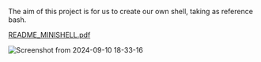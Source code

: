 The aim of this project is for us to create our own shell, taking as reference bash. 

[README_MINISHELL.pdf](https://github.com/Alvicina/MINISHELL/files/15310207/README_MINISHELL.pdf)

![Screenshot from 2024-09-10 18-33-16](https://github.com/user-attachments/assets/27ddfaad-84d3-44e6-9c84-13e241fa1ccb)
